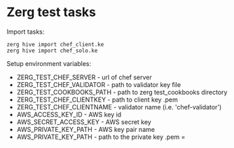 Zerg test tasks
=========

Import tasks:

```
zerg hive import chef_client.ke
zerg hive import chef_solo.ke
```

Setup environment variables:

- ZERG_TEST_CHEF_SERVER - url of chef server
- ZERG_TEST_CHEF_VALIDATOR - path to validator key file
- ZERG_TEST_COOKBOOKS_PATH - path to zerg test_cookbooks directory
- ZERG_TEST_CHEF_CLIENTKEY - path to client key .pem
- ZERG_TEST_CHEF_CLIENTNAME - validator name (i.e. 'chef-validator')
- AWS_ACCESS_KEY_ID - AWS key id
- AWS_SECRET_ACCESS_KEY - AWS secret key
- AWS_PRIVATE_KEY_PATH - AWS key pair name
- AWS_PRIVATE_KEY_PATH - path to the private key .pem
=